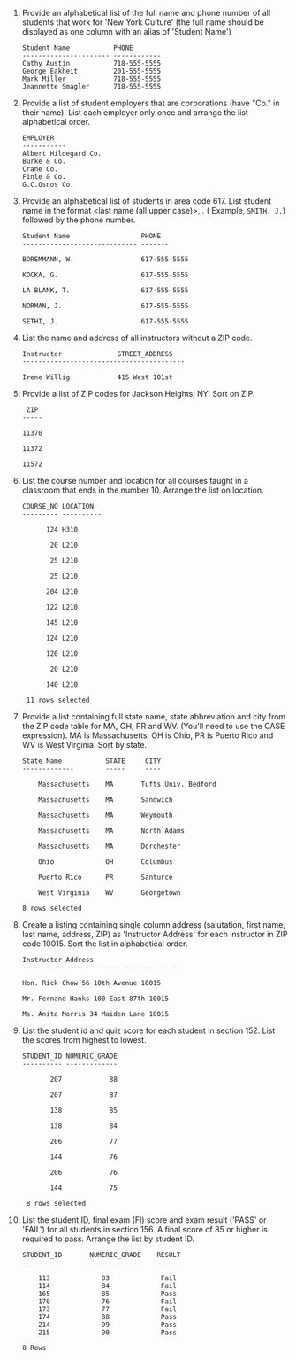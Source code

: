 1. Provide an alphabetical list of the full name and phone number of all
students that work for 'New York Culture' (the full name should be displayed as
one column with an alias of 'Student Name')

    ```
    Student Name           PHONE
    ---------------------- ------------
    Cathy Austin           718-555-5555
    George Eakheit         201-555-5555
    Mark Miller            718-555-5555
    Jeannette Smagler      718-555-5555
    ```

2. Provide a list of student employers that are corporations (have "Co." in
their name). List each employer only once and arrange the list alphabetical
order.

    ```
    EMPLOYER
    -----------
    Albert Hildegard Co.
    Burke & Co.
    Crane Co.
    Finle & Co.
    G.C.Osnos Co.
    ```

3. Provide an alphabetical list of students in area code 617. List student name
in the format <last name (all upper case)>, <first initial>. ( Example, `SMITH, J.`)
followed by the phone number.

    ```
    Student Name                  PHONE        
    ----------------------------- -------

    BOREMMANN, W.                 617-555-5555   

    KOCKA, G.                     617-555-5555   

    LA BLANK, T.                  617-555-5555   

    NORMAN, J.                    617-555-5555   

    SETHI, J.                     617-555-5555
    ```

4. List the name and address of all instructors without a ZIP code.

    ```
    Instructor              STREET_ADDRESS
    -----------------------------------------

    Irene Willig            415 West 101st   
    ```

5. Provide a list of ZIP codes for Jackson Heights, NY.  Sort on ZIP.

    ```
     ZIP
    -----

    11370

    11372

    11572
    ```

6. List the course number and location for all courses taught in a classroom
that ends in the number 10.  Arrange the list on location.

    ```
    COURSE_NO LOCATION                                        
    --------- ----------

          124 H310                                               

           20 L210                                              

           25 L210                                              

           25 L210                                              

          204 L210                                               

          122 L210                                              

          145 L210                                              

          124 L210                                              

          120 L210                                               

           20 L210                                              

          140 L210                                              

     11 rows selected
    ```

7. Provide a list containing full state name, state abbreviation and city from
the ZIP code table for MA, OH, PR and WV. (You'll need to use the CASE
expression). MA is Massachusetts, OH is Ohio, PR is Puerto Rico and WV is West
Virginia.  Sort by state.

    ```
    State Name           STATE     CITY                   
    -------------        -----     ----

        Massachusetts    MA       Tufts Univ. Bedford      

        Massachusetts    MA       Sandwich                 

        Massachusetts    MA       Weymouth                 

        Massachusetts    MA       North Adams              

        Massachusetts    MA       Dorchester               

        Ohio             OH       Columbus                  

        Puerto Rico      PR       Santurce                 

        West Virginia    WV       Georgetown               

    8 rows selected
    ```

8. Create a listing containing single column address (salutation, first name,
last name, address, ZIP) as 'Instructor Address' for each instructor in ZIP
code 10015. Sort the list in alphabetical order.

    ```
    Instructor Address
    ----------------------------------------

    Hon. Rick Chow 56 10th Avenue 10015                                                                                 

    Mr. Fernand Hanks 100 East 87th 10015                                                                              

    Ms. Anita Morris 34 Maiden Lane 10015
    ```

9. List the student id and quiz score for each student in section 152. List the
scores from highest to lowest.

    ```
    STUDENT_ID NUMERIC_GRADE
    ---------- -------------

           207            88

           207            87

           138            85

           138            84

           206            77

           144            76

           206            76

           144            75

     8 rows selected
    ```

10. List the student ID, final exam (FI) score and exam result ('PASS' or
'FAIL') for all students in section 156. A final score of 85 or higher is
required to pass. Arrange the list by student ID.

    ```
    STUDENT_ID       NUMERIC_GRADE    RESULT
    ----------       -------------    ------

        113             83             Fail
        114             84             Fail
        165             85             Pass
        170             76             Fail
        173             77             Fail
        174             88             Pass
        214             99             Pass
        215             90             Pass

    8 Rows
    ```
